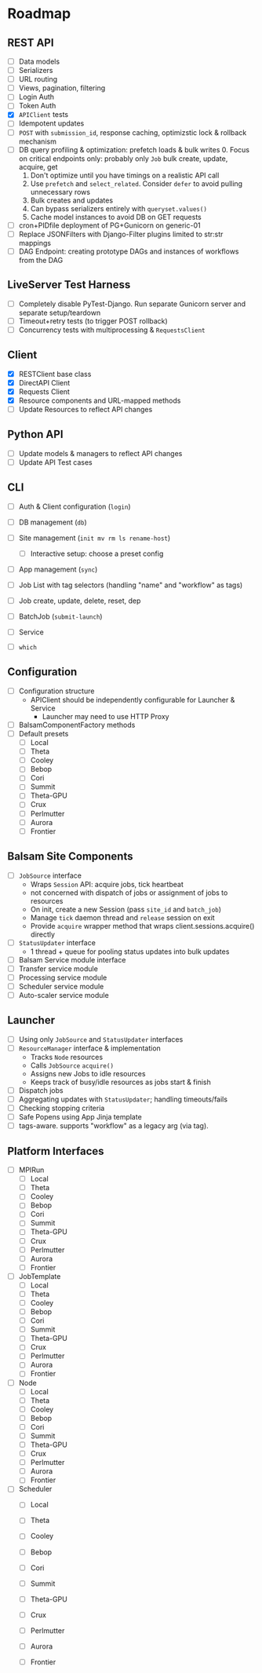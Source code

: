 # Roadmap

## REST API

- [ ] Data models
- [ ] Serializers
- [ ] URL routing
- [ ] Views, pagination, filtering
- [ ] Login Auth
- [ ] Token Auth
- [X] `APIClient` tests
- [ ] Idempotent updates
- [ ] `POST` with `submission_id`, response caching, optimizstic lock & rollback mechanism
- [ ] DB query profiling & optimization: prefetch loads & bulk writes
    0. Focus on critical endpoints only: probably only `Job` bulk create, update, acquire, get
    1. Don't optimize until you have timings on a realistic API call
    2. Use `prefetch` and `select_related`. Consider `defer` to avoid pulling unnecessary rows
    3. Bulk creates and updates
    4. Can bypass serializers entirely with `queryset.values()`
    5. Cache model instances to avoid DB on GET requests
- [ ] cron+PIDfile deployment of PG+Gunicorn on generic-01
- [ ] Replace JSONFilters with Django-Filter plugins limited to str:str mappings
- [ ] DAG Endpoint: creating prototype DAGs and instances of workflows from the DAG

## LiveServer Test Harness
- [ ] Completely disable PyTest-Django.  Run separate Gunicorn server and separate setup/teardown
- [ ] Timeout+retry tests (to trigger POST rollback)
- [ ] Concurrency tests with multiprocessing & `RequestsClient`

## Client
- [X] RESTClient base class
- [X] DirectAPI Client
- [X] Requests Client
- [X] Resource components and URL-mapped methods
- [ ] Update Resources to reflect API changes

## Python API
- [ ] Update models & managers to reflect API changes
- [ ] Update API Test cases

## CLI
- [ ] Auth & Client configuration (`login`)
- [ ] DB management (`db`)
- [ ] Site management (`init mv rm ls rename-host`)
    * [ ] Interactive setup: choose a preset config
- [ ] App management (`sync`)
- [ ] Job List with tag selectors (handling "name" and "workflow" as tags)
- [ ] Job create, update, delete, reset, dep
- [ ] BatchJob (`submit-launch`)
- [ ] Service
- [ ] `which`


## Configuration
- [ ] Configuration structure
    * APIClient should be independently configurable for Launcher & Service
        * Launcher may need to use HTTP Proxy
- [ ] BalsamComponentFactory methods
- [ ] Default presets
    * [ ] Local
    * [ ] Theta
    * [ ] Cooley
    * [ ] Bebop
    * [ ] Cori
    * [ ] Summit
    * [ ] Theta-GPU
    * [ ] Crux
    * [ ] Perlmutter
    * [ ] Aurora
    * [ ] Frontier

## Balsam Site Components

- [ ] `JobSource` interface
    * Wraps `Session` API: acquire jobs, tick heartbeat
    * not concerned with dispatch of jobs or assignment of jobs to resources
    * On init, create a new Session (pass `site_id` and `batch_job`)
    * Manage `tick` daemon thread and `release` session on exit
    * Provide `acquire` wrapper method that wraps client.sessions.acquire() directly
- [ ] `StatusUpdater` interface
    * 1 thread + queue for pooling status updates into bulk updates
- [ ] Balsam Service module interface
- [ ] Transfer service module
- [ ] Processing service module
- [ ] Scheduler service module
- [ ] Auto-scaler service module

## Launcher
- [ ] Using only `JobSource` and `StatusUpdater` interfaces
- [ ] `ResourceManager` interface & implementation
    * Tracks `Node` resources
    * Calls `JobSource` `acquire()`
    * Assigns new Jobs to idle resources 
    * Keeps track of busy/idle resources as jobs start & finish
- [ ] Dispatch jobs
- [ ] Aggregating updates with `StatusUpdater`; handling timeouts/fails
- [ ] Checking stopping criteria
- [ ] Safe Popens using App Jinja template
- [ ] tags-aware. supports "workflow" as a legacy arg (via tag).

## Platform Interfaces
- [ ] MPIRun
    * [ ] Local
    * [ ] Theta
    * [ ] Cooley
    * [ ] Bebop
    * [ ] Cori
    * [ ] Summit
    * [ ] Theta-GPU
    * [ ] Crux
    * [ ] Perlmutter
    * [ ] Aurora
    * [ ] Frontier
- [ ] JobTemplate
    * [ ] Local
    * [ ] Theta
    * [ ] Cooley
    * [ ] Bebop
    * [ ] Cori
    * [ ] Summit
    * [ ] Theta-GPU
    * [ ] Crux
    * [ ] Perlmutter
    * [ ] Aurora
    * [ ] Frontier
- [ ] Node
    * [ ] Local
    * [ ] Theta
    * [ ] Cooley
    * [ ] Bebop
    * [ ] Cori
    * [ ] Summit
    * [ ] Theta-GPU
    * [ ] Crux
    * [ ] Perlmutter
    * [ ] Aurora
    * [ ] Frontier
- [ ] Scheduler
    * [ ] Local
    * [ ] Theta
    * [ ] Cooley
    * [ ] Bebop
    * [ ] Cori
    * [ ] Summit
    * [ ] Theta-GPU
    * [ ] Crux
    * [ ] Perlmutter
    * [ ] Aurora
    * [ ] Frontier

